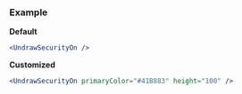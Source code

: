 ### Example

**Default**
```jsx
<UndrawSecurityOn />
```

**Customized**
```jsx
<UndrawSecurityOn primaryColor="#41B883" height="100" />
```
